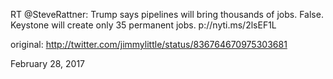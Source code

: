 RT @SteveRattner: Trump says pipelines will bring thousands of jobs. False. Keystone will create only 35 permanent jobs. p://nyti.ms/2lsEF1L 

original: http://twitter.com/jimmylittle/status/836764670975303681 

February 28, 2017